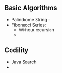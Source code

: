 ## Basic Algorithms
* Palindrome String : 
* Fibonacci Series:
  * Without recursion
  * 

## Codility
* Java Search 
* 